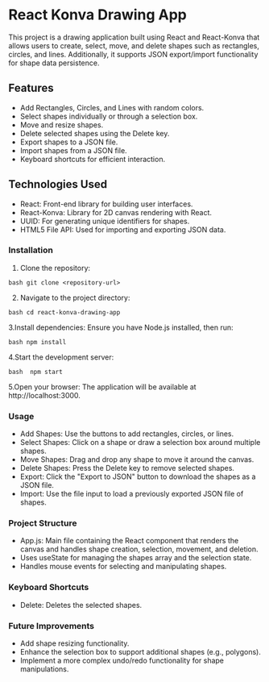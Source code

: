 # React Konva Drawing App

This project is a drawing application built using React and React-Konva that allows users to create, select, move, and delete shapes such as rectangles, circles, and lines. Additionally, it supports JSON export/import functionality for shape data persistence.

## Features

- Add Rectangles, Circles, and Lines with random colors.
- Select shapes individually or through a selection box.
- Move and resize shapes.
- Delete selected shapes using the Delete key.
- Export shapes to a JSON file.
- Import shapes from a JSON file.
- Keyboard shortcuts for efficient interaction.

## Technologies Used

- React: Front-end library for building user interfaces.
- React-Konva: Library for 2D canvas rendering with React.
- UUID: For generating unique identifiers for shapes.
- HTML5 File API: Used for importing and exporting JSON data.

### Installation

1. Clone the repository:

```bash git clone <repository-url> ```

2. Navigate to the project directory:

```bash cd react-konva-drawing-app```

3.Install dependencies: Ensure you have Node.js installed, then run:

```bash npm install ```

4.Start the development server:

```bash  npm start ```

5.Open your browser: The application will be available at http://localhost:3000.
 

### Usage

- Add Shapes: Use the buttons to add rectangles, circles, or lines.
- Select Shapes: Click on a shape or draw a selection box around multiple shapes.
- Move Shapes: Drag and drop any shape to move it around the canvas.
- Delete Shapes: Press the Delete key to remove selected shapes.
- Export: Click the "Export to JSON" button to download the shapes as a JSON file.
- Import: Use the file input to load a previously exported JSON file of shapes.

### Project Structure

-  App.js: Main file containing the React component that renders the canvas and handles shape creation, selection, movement, and deletion.
-  Uses useState for managing the shapes array and the selection state.
-  Handles mouse events for selecting and manipulating shapes.

### Keyboard Shortcuts

- Delete: Deletes the selected shapes.

### Future Improvements

- Add shape resizing functionality.
- Enhance the selection box to support additional shapes (e.g., polygons).
- Implement a more complex undo/redo functionality for shape manipulations.
